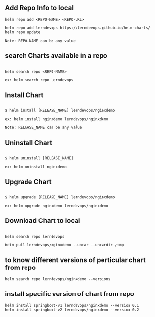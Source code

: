 ## Add Repo Info to local 

```console
helm repo add <REPO-NAME> <REPO-URL>

helm repo add lerndevops https://lerndevops.github.io/helm-charts/
helm repo update

Note: REPO-NAME can be any value 
```

## search Charts available in a repo  
```console 

helm search repo <REPO-NAME>

ex: helm search repo lerndevops
```

## Install Chart

```console

$ helm install [RELEASE_NAME] lerndevops/nginxdemo

ex: helm install nginxdemo lerndevops/nginxdemo

Note: RELEASE_NAME can be any value 
```

## Uninstall Chart

```console

$ helm uninstall [RELEASE_NAME]

ex: helm uninstall nginxdemo
```

## Upgrade Chart

```console

$ helm upgrade [RELEASE_NAME] lerndevops/nginxdemo

ex: helm upgrade nginxdemo lerndevops/nginxdemo
```

## Download Chart to local 
```console

helm search repo lerndevops

helm pull lerndevops/nginxdemo --untar --untardir /tmp 
```

## to know different versions of perticular chart from repo 
```console
helm search repo lerndevops/nginxdemo --versions 
```

## install specific version of chart from repo 
```console
helm install springboot-v1 lerndevops/nginxdemo --version 0.1
helm install springboot-v2 lerndevops/nginxdemo --version 0.2
```  
